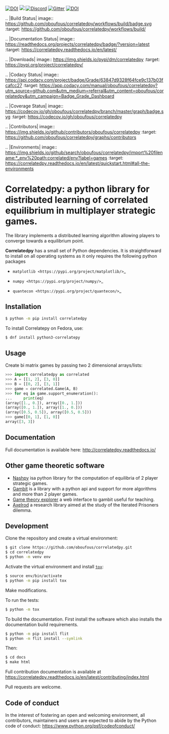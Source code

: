 [![DOI](https://zenodo.org/badge/DOI/10.5281/zenodo.596758.svg)](https://doi.org/10.5281/zenodo.596758)
![](https://github.com/drvinceknight/Nashpy/workflows/CI/badge.svg)
[![Discord](https://img.shields.io/discord/753185848337367060?label=Discord)](https://discord.gg/wZsv6s8TTB)
[![Gitter](https://badges.gitter.im/drvinceknight/Nashpy.svg)](https://gitter.im/drvinceknight/Nashpy?utm_source=badge&utm_medium=badge&utm_campaign=pr-badge)
[![DOI](http://joss.theoj.org/papers/10.21105/joss.00904/status.svg)](https://doi.org/10.21105/joss.00904)


.. |Build Status| image:: https://github.com/oboufous/correlatedpy/workflows/build/badge.svg
   :target: https://github.com/oboufous/correlatedpy/workflows/build/

.. |Documentation Status| image:: https://readthedocs.org/projects/correlatedpy/badge/?version=latest
   :target: https://correlatedpy.readthedocs.io/en/latest/

.. |Downloads| image:: https://img.shields.io/pypi/dm/correlatedpy
   :target: https://pypi.org/project/correlatedpy/

.. |Codacy Status| image:: https://api.codacy.com/project/badge/Grade/63847d9328f64fce9c137b03fcafcc27
  :target: https://app.codacy.com/manual/oboufous/correlatedpy?utm_source=github.com&utm_medium=referral&utm_content=oboufous/correlatedpy&utm_campaign=Badge_Grade_Dashboard

.. |Coverage Status| image:: https://codecov.io/gh/oboufous/correlatedpy/branch/master/graph/badge.svg
  :target: https://codecov.io/gh/oboufous/correlatedpy

.. |Contributors| image:: https://img.shields.io/github/contributors/oboufous/correlatedpy
  :target: https://github.com/oboufous/correlatedpy/graphs/contributors

.. |Environments| image:: https://img.shields.io/github/search/oboufous/correlatedpy/import%20filename:*_env%20path:correlated/env?label=games
  :target: https://correlatedpy.readthedocs.io/en/latest/quickstart.html#all-the-environments


# Correlatedpy: a python library for distributed learning of correlated equilibrium in multiplayer strategic games.

The library implements a distributed learning algorithm allowing players to converge towards a equilibrium point. 

**Correlatedpy** has a small set of Python dependencies. It is straightforward to install on all operating systems as it only requires the following python packages

*  `matplotlib <https://pypi.org/project/matplotlib/>`_

*  `numpy <https://pypi.org/project/numpy/>`_

*  `quantecon <https://pypi.org/project/quantecon/>`_



## Installation

```bash
$ python -m pip install correlatedpy
```

To install Correlatepy on Fedora, use:

```sh
$ dnf install python3-correlatepy
```

## Usage

<!--alex ignore bi-->

Create bi matrix games by passing two 2 dimensional arrays/lists:

```python
>>> import correlatedpy as correlated
>>> A = [[1, 2], [3, 0]]
>>> B = [[0, 2], [3, 1]]
>>> game = correlated.Game(A, B)
>>> for eq in game.support_enumeration():
...     print(eq)
(array([1., 0.]), array([0., 1.]))
(array([0., 1.]), array([1., 0.]))
(array([0.5, 0.5]), array([0.5, 0.5]))
>>> game[[0, 1], [1, 0]]
array([3, 3])

```
## Documentation

Full documentation is available here: http://correlatedpy.readthedocs.io/

## Other game theoretic software

- [Nashpy](http://www.gambit-project.org/) isa python library for the computation of equilibria of 2 player strategic games.
- [Gambit](http://www.gambit-project.org/) is a library with a python api and support for more algorithms and more than 2 player games.
- [Game theory explorer](http://gte.csc.liv.ac.uk/index/) a web interface to gambit useful for teaching.
- [Axelrod](http://axelrod.readthedocs.io/en/stable/) a research library aimed at the study of the Iterated Prisoners dilemma.


## Development

Clone the repository and create a virtual environment:

```bash
$ git clone https://github.com/oboufous/correlatedpy.git
$ cd correlatedpy
$ python -m venv env

```

Activate the virtual environment and install [`tox`](https://tox.readthedocs.io/en/latest/):

```bash
$ source env/bin/activate
$ python -m pip install tox

```

Make modifications.

To run the tests:

```bash
$ python -m tox

```

To build the documentation. First install the software which also installs the
documentation build requirements.

```bash
$ python -m pip install flit
$ python -m flit install --symlink
```

Then:

```bash
$ cd docs
$ make html
```

Full contribution documentation is available at
https://correlatedpy.readthedocs.io/en/latest/contributing/index.html 

Pull requests are welcome.

## Code of conduct

In the interest of fostering an open and welcoming environment, all
contributors, maintainers and users are expected to abide by the Python code of
conduct: https://www.python.org/psf/codeofconduct/
